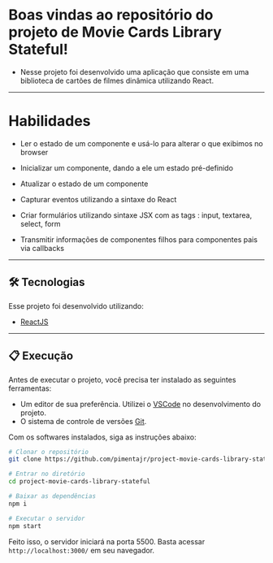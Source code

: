# Boas vindas ao repositório do projeto de Movie Cards Library Stateful!

- Nesse projeto foi desenvolvido uma aplicação que consiste em uma biblioteca de cartões de filmes dinâmica utilizando React.

---

# Habilidades

- Ler o estado de um componente e usá-lo para alterar o que exibimos no browser

- Inicializar um componente, dando a ele um estado pré-definido

- Atualizar o estado de um componente

- Capturar eventos utilizando a sintaxe do React

- Criar formulários utilizando sintaxe JSX com as tags : input, textarea, select, form

- Transmitir informações de componentes filhos para componentes pais via callbacks

---

## 🛠 Tecnologias

Esse projeto foi desenvolvido utilizando:

* [ReactJS](https://reactjs.org/)

---

## 📋 Execução

Antes de executar o projeto, você precisa ter instalado as seguintes ferramentas:

* Um editor de sua preferência. Utilizei o [VSCode](https://code.visualstudio.com) no desenvolvimento do projeto.
* O sistema de controle de versões [Git](https://git-scm.com).

Com os softwares instalados, siga as instruções abaixo:

```bash
# Clonar o repositório
git clone https://github.com/pimentajr/project-movie-cards-library-stateful

# Entrar no diretório
cd project-movie-cards-library-stateful

# Baixar as dependências
npm i

# Executar o servidor
npm start
```

Feito isso, o servidor iniciará na porta 5500. Basta acessar `http://localhost:3000/` em seu navegador.
